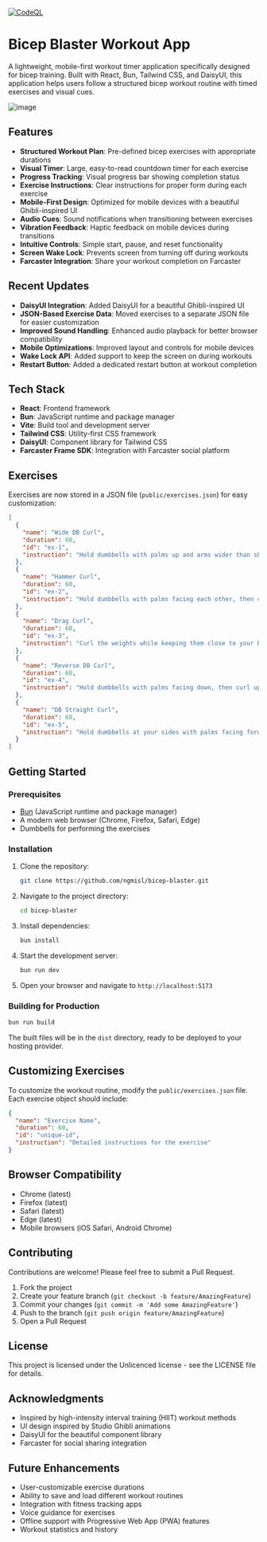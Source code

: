 [![CodeQL](https://github.com/ngmisl/bicep-blaster/actions/workflows/github-code-scanning/codeql/badge.svg)](https://github.com/ngmisl/bicep-blaster/actions/workflows/github-code-scanning/codeql)

# Bicep Blaster Workout App

A lightweight, mobile-first workout timer application specifically designed for bicep training. Built with React, Bun, Tailwind CSS, and DaisyUI, this application helps users follow a structured bicep workout routine with timed exercises and visual cues.

![image](https://github.com/user-attachments/assets/5c032e0a-74c9-4f6b-82e4-d38a7f1a657e)


## Features

- **Structured Workout Plan**: Pre-defined bicep exercises with appropriate durations
- **Visual Timer**: Large, easy-to-read countdown timer for each exercise
- **Progress Tracking**: Visual progress bar showing completion status
- **Exercise Instructions**: Clear instructions for proper form during each exercise
- **Mobile-First Design**: Optimized for mobile devices with a beautiful Ghibli-inspired UI
- **Audio Cues**: Sound notifications when transitioning between exercises
- **Vibration Feedback**: Haptic feedback on mobile devices during transitions
- **Intuitive Controls**: Simple start, pause, and reset functionality
- **Screen Wake Lock**: Prevents screen from turning off during workouts
- **Farcaster Integration**: Share your workout completion on Farcaster

## Recent Updates

- **DaisyUI Integration**: Added DaisyUI for a beautiful Ghibli-inspired UI
- **JSON-Based Exercise Data**: Moved exercises to a separate JSON file for easier customization
- **Improved Sound Handling**: Enhanced audio playback for better browser compatibility
- **Mobile Optimizations**: Improved layout and controls for mobile devices
- **Wake Lock API**: Added support to keep the screen on during workouts
- **Restart Button**: Added a dedicated restart button at workout completion

## Tech Stack

- **React**: Frontend framework
- **Bun**: JavaScript runtime and package manager
- **Vite**: Build tool and development server
- **Tailwind CSS**: Utility-first CSS framework
- **DaisyUI**: Component library for Tailwind CSS
- **Farcaster Frame SDK**: Integration with Farcaster social platform

## Exercises

Exercises are now stored in a JSON file (`public/exercises.json`) for easy customization:

```json
[
  {
    "name": "Wide DB Curl",
    "duration": 60,
    "id": "ex-1",
    "instruction": "Hold dumbbells with palms up and arms wider than shoulder-width, then curl up while keeping elbows fixed."
  },
  {
    "name": "Hammer Curl",
    "duration": 60,
    "id": "ex-2",
    "instruction": "Hold dumbbells with palms facing each other, then curl up while maintaining the neutral grip throughout the movement."
  },
  {
    "name": "Drag Curl",
    "duration": 60,
    "id": "ex-3",
    "instruction": "Curl the weights while keeping them close to your body, dragging them upward as your elbows move backward."
  },
  {
    "name": "Reverse DB Curl",
    "duration": 60,
    "id": "ex-4",
    "instruction": "Hold dumbbells with palms facing down, then curl up while maintaining the overhand grip to target the forearms and brachialis."
  },
  {
    "name": "DB Straight Curl",
    "duration": 60,
    "id": "ex-5",
    "instruction": "Hold dumbbells at your sides with palms facing forward, then curl straight up without letting your elbows move forward."
  }
]
```

## Getting Started

### Prerequisites

- [Bun](https://bun.sh/) (JavaScript runtime and package manager)
- A modern web browser (Chrome, Firefox, Safari, Edge)
- Dumbbells for performing the exercises

### Installation

1. Clone the repository:

   ```bash
   git clone https://github.com/ngmisl/bicep-blaster.git
   ```

2. Navigate to the project directory:

   ```bash
   cd bicep-blaster
   ```

3. Install dependencies:

   ```bash
   bun install
   ```

4. Start the development server:

   ```bash
   bun run dev
   ```

5. Open your browser and navigate to `http://localhost:5173`

### Building for Production

```bash
bun run build
```

The built files will be in the `dist` directory, ready to be deployed to your hosting provider.

## Customizing Exercises

To customize the workout routine, modify the `public/exercises.json` file. Each exercise object should include:

```json
{
  "name": "Exercise Name",
  "duration": 60,
  "id": "unique-id",
  "instruction": "Detailed instructions for the exercise"
}
```

## Browser Compatibility

- Chrome (latest)
- Firefox (latest)
- Safari (latest)
- Edge (latest)
- Mobile browsers (iOS Safari, Android Chrome)

## Contributing

Contributions are welcome! Please feel free to submit a Pull Request.

1. Fork the project
2. Create your feature branch (`git checkout -b feature/AmazingFeature`)
3. Commit your changes (`git commit -m 'Add some AmazingFeature'`)
4. Push to the branch (`git push origin feature/AmazingFeature`)
5. Open a Pull Request

## License

This project is licensed under the Unlicenced license - see the LICENSE file for details.

## Acknowledgments

- Inspired by high-intensity interval training (HIIT) workout methods
- UI design inspired by Studio Ghibli animations
- DaisyUI for the beautiful component library
- Farcaster for social sharing integration

## Future Enhancements

- User-customizable exercise durations
- Ability to save and load different workout routines
- Integration with fitness tracking apps
- Voice guidance for exercises
- Offline support with Progressive Web App (PWA) features
- Workout statistics and history
